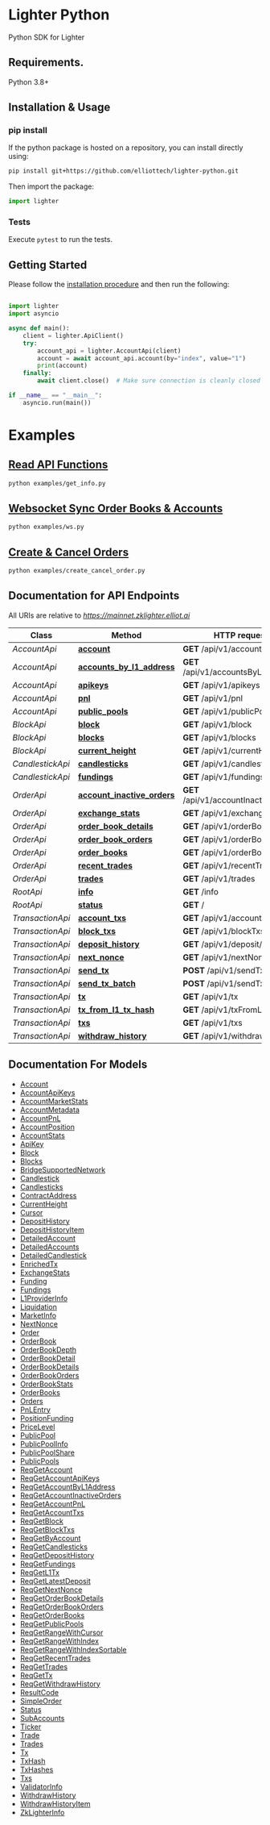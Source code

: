 # Lighter Python

Python SDK for Lighter

## Requirements.

Python 3.8+

## Installation & Usage
### pip install

If the python package is hosted on a repository, you can install directly using:

```sh
pip install git+https://github.com/elliottech/lighter-python.git
```


Then import the package:
```python
import lighter
```

### Tests

Execute `pytest` to run the tests.

## Getting Started

Please follow the [installation procedure](#installation--usage) and then run the following:

```python

import lighter
import asyncio

async def main():
    client = lighter.ApiClient()
    try:
        account_api = lighter.AccountApi(client)
        account = await account_api.account(by="index", value="1")
        print(account)
    finally:
        await client.close()  # Make sure connection is cleanly closed

if __name__ == "__main__":
    asyncio.run(main())

```

# Examples
## [Read API Functions](examples/get_info.py)
```sh
python examples/get_info.py
```

## [Websocket Sync Order Books & Accounts](examples/ws.py)
```sh
python examples/ws.py
```

## [Create & Cancel Orders](examples/create_cancel_order.py)
```sh
python examples/create_cancel_order.py
```

## Documentation for API Endpoints

All URIs are relative to *https://mainnet.zklighter.elliot.ai*

Class | Method | HTTP request | Description
------------ | ------------- | ------------- | -------------
*AccountApi* | [**account**](docs/AccountApi.md#account) | **GET** /api/v1/account | account
*AccountApi* | [**accounts_by_l1_address**](docs/AccountApi.md#accounts_by_l1_address) | **GET** /api/v1/accountsByL1Address | accountsByL1Address
*AccountApi* | [**apikeys**](docs/AccountApi.md#apikeys) | **GET** /api/v1/apikeys | apikeys
*AccountApi* | [**pnl**](docs/AccountApi.md#pnl) | **GET** /api/v1/pnl | pnl
*AccountApi* | [**public_pools**](docs/AccountApi.md#public_pools) | **GET** /api/v1/publicPools | publicPools
*BlockApi* | [**block**](docs/BlockApi.md#block) | **GET** /api/v1/block | block
*BlockApi* | [**blocks**](docs/BlockApi.md#blocks) | **GET** /api/v1/blocks | blocks
*BlockApi* | [**current_height**](docs/BlockApi.md#current_height) | **GET** /api/v1/currentHeight | currentHeight
*CandlestickApi* | [**candlesticks**](docs/CandlestickApi.md#candlesticks) | **GET** /api/v1/candlesticks | candlesticks
*CandlestickApi* | [**fundings**](docs/CandlestickApi.md#fundings) | **GET** /api/v1/fundings | fundings
*OrderApi* | [**account_inactive_orders**](docs/OrderApi.md#account_inactive_orders) | **GET** /api/v1/accountInactiveOrders | accountInactiveOrders
*OrderApi* | [**exchange_stats**](docs/OrderApi.md#exchange_stats) | **GET** /api/v1/exchangeStats | exchangeStats
*OrderApi* | [**order_book_details**](docs/OrderApi.md#order_book_details) | **GET** /api/v1/orderBookDetails | orderBookDetails
*OrderApi* | [**order_book_orders**](docs/OrderApi.md#order_book_orders) | **GET** /api/v1/orderBookOrders | orderBookOrders
*OrderApi* | [**order_books**](docs/OrderApi.md#order_books) | **GET** /api/v1/orderBooks | orderBooks
*OrderApi* | [**recent_trades**](docs/OrderApi.md#recent_trades) | **GET** /api/v1/recentTrades | recentTrades
*OrderApi* | [**trades**](docs/OrderApi.md#trades) | **GET** /api/v1/trades | trades
*RootApi* | [**info**](docs/RootApi.md#info) | **GET** /info | info
*RootApi* | [**status**](docs/RootApi.md#status) | **GET** / | status
*TransactionApi* | [**account_txs**](docs/TransactionApi.md#account_txs) | **GET** /api/v1/accountTxs | accountTxs
*TransactionApi* | [**block_txs**](docs/TransactionApi.md#block_txs) | **GET** /api/v1/blockTxs | blockTxs
*TransactionApi* | [**deposit_history**](docs/TransactionApi.md#deposit_history) | **GET** /api/v1/deposit/history | deposit_history
*TransactionApi* | [**next_nonce**](docs/TransactionApi.md#next_nonce) | **GET** /api/v1/nextNonce | nextNonce
*TransactionApi* | [**send_tx**](docs/TransactionApi.md#send_tx) | **POST** /api/v1/sendTx | sendTx
*TransactionApi* | [**send_tx_batch**](docs/TransactionApi.md#send_tx_batch) | **POST** /api/v1/sendTxBatch | sendTxBatch
*TransactionApi* | [**tx**](docs/TransactionApi.md#tx) | **GET** /api/v1/tx | tx
*TransactionApi* | [**tx_from_l1_tx_hash**](docs/TransactionApi.md#tx_from_l1_tx_hash) | **GET** /api/v1/txFromL1TxHash | txFromL1TxHash
*TransactionApi* | [**txs**](docs/TransactionApi.md#txs) | **GET** /api/v1/txs | txs
*TransactionApi* | [**withdraw_history**](docs/TransactionApi.md#withdraw_history) | **GET** /api/v1/withdraw/history | withdraw_history


## Documentation For Models

 - [Account](docs/Account.md)
 - [AccountApiKeys](docs/AccountApiKeys.md)
 - [AccountMarketStats](docs/AccountMarketStats.md)
 - [AccountMetadata](docs/AccountMetadata.md)
 - [AccountPnL](docs/AccountPnL.md)
 - [AccountPosition](docs/AccountPosition.md)
 - [AccountStats](docs/AccountStats.md)
 - [ApiKey](docs/ApiKey.md)
 - [Block](docs/Block.md)
 - [Blocks](docs/Blocks.md)
 - [BridgeSupportedNetwork](docs/BridgeSupportedNetwork.md)
 - [Candlestick](docs/Candlestick.md)
 - [Candlesticks](docs/Candlesticks.md)
 - [ContractAddress](docs/ContractAddress.md)
 - [CurrentHeight](docs/CurrentHeight.md)
 - [Cursor](docs/Cursor.md)
 - [DepositHistory](docs/DepositHistory.md)
 - [DepositHistoryItem](docs/DepositHistoryItem.md)
 - [DetailedAccount](docs/DetailedAccount.md)
 - [DetailedAccounts](docs/DetailedAccounts.md)
 - [DetailedCandlestick](docs/DetailedCandlestick.md)
 - [EnrichedTx](docs/EnrichedTx.md)
 - [ExchangeStats](docs/ExchangeStats.md)
 - [Funding](docs/Funding.md)
 - [Fundings](docs/Fundings.md)
 - [L1ProviderInfo](docs/L1ProviderInfo.md)
 - [Liquidation](docs/Liquidation.md)
 - [MarketInfo](docs/MarketInfo.md)
 - [NextNonce](docs/NextNonce.md)
 - [Order](docs/Order.md)
 - [OrderBook](docs/OrderBook.md)
 - [OrderBookDepth](docs/OrderBookDepth.md)
 - [OrderBookDetail](docs/OrderBookDetail.md)
 - [OrderBookDetails](docs/OrderBookDetails.md)
 - [OrderBookOrders](docs/OrderBookOrders.md)
 - [OrderBookStats](docs/OrderBookStats.md)
 - [OrderBooks](docs/OrderBooks.md)
 - [Orders](docs/Orders.md)
 - [PnLEntry](docs/PnLEntry.md)
 - [PositionFunding](docs/PositionFunding.md)
 - [PriceLevel](docs/PriceLevel.md)
 - [PublicPool](docs/PublicPool.md)
 - [PublicPoolInfo](docs/PublicPoolInfo.md)
 - [PublicPoolShare](docs/PublicPoolShare.md)
 - [PublicPools](docs/PublicPools.md)
 - [ReqGetAccount](docs/ReqGetAccount.md)
 - [ReqGetAccountApiKeys](docs/ReqGetAccountApiKeys.md)
 - [ReqGetAccountByL1Address](docs/ReqGetAccountByL1Address.md)
 - [ReqGetAccountInactiveOrders](docs/ReqGetAccountInactiveOrders.md)
 - [ReqGetAccountPnL](docs/ReqGetAccountPnL.md)
 - [ReqGetAccountTxs](docs/ReqGetAccountTxs.md)
 - [ReqGetBlock](docs/ReqGetBlock.md)
 - [ReqGetBlockTxs](docs/ReqGetBlockTxs.md)
 - [ReqGetByAccount](docs/ReqGetByAccount.md)
 - [ReqGetCandlesticks](docs/ReqGetCandlesticks.md)
 - [ReqGetDepositHistory](docs/ReqGetDepositHistory.md)
 - [ReqGetFundings](docs/ReqGetFundings.md)
 - [ReqGetL1Tx](docs/ReqGetL1Tx.md)
 - [ReqGetLatestDeposit](docs/ReqGetLatestDeposit.md)
 - [ReqGetNextNonce](docs/ReqGetNextNonce.md)
 - [ReqGetOrderBookDetails](docs/ReqGetOrderBookDetails.md)
 - [ReqGetOrderBookOrders](docs/ReqGetOrderBookOrders.md)
 - [ReqGetOrderBooks](docs/ReqGetOrderBooks.md)
 - [ReqGetPublicPools](docs/ReqGetPublicPools.md)
 - [ReqGetRangeWithCursor](docs/ReqGetRangeWithCursor.md)
 - [ReqGetRangeWithIndex](docs/ReqGetRangeWithIndex.md)
 - [ReqGetRangeWithIndexSortable](docs/ReqGetRangeWithIndexSortable.md)
 - [ReqGetRecentTrades](docs/ReqGetRecentTrades.md)
 - [ReqGetTrades](docs/ReqGetTrades.md)
 - [ReqGetTx](docs/ReqGetTx.md)
 - [ReqGetWithdrawHistory](docs/ReqGetWithdrawHistory.md)
 - [ResultCode](docs/ResultCode.md)
 - [SimpleOrder](docs/SimpleOrder.md)
 - [Status](docs/Status.md)
 - [SubAccounts](docs/SubAccounts.md)
 - [Ticker](docs/Ticker.md)
 - [Trade](docs/Trade.md)
 - [Trades](docs/Trades.md)
 - [Tx](docs/Tx.md)
 - [TxHash](docs/TxHash.md)
 - [TxHashes](docs/TxHashes.md)
 - [Txs](docs/Txs.md)
 - [ValidatorInfo](docs/ValidatorInfo.md)
 - [WithdrawHistory](docs/WithdrawHistory.md)
 - [WithdrawHistoryItem](docs/WithdrawHistoryItem.md)
 - [ZkLighterInfo](docs/ZkLighterInfo.md)


[//]: # (<a id="documentation-for-authorization"></a>)

[//]: # (## Documentation For Authorization)

[//]: # ()
[//]: # (Endpoints do not require authorization.)


